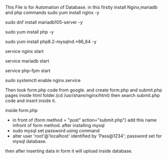 This File is for Automation of Database.
in this firstly install Nginx,mariadb and php
commands
sudo yum install nginx -y

sudo dnf install mariadb105-server -y

sudo yum install php -y

sudo yum install php8.2-mysqlnd.*86_64 -y

service nginx start

service mariadb start

service php-fpm start

sudo systemctl enable nginx.service

Then took form.php code from google.
and create form.php and submit.php pages inside html folder.(cd /usr/share/nginx/html)
then search submit.php code and insert inside it.

inside form.php 
* in front of (form method = "post" action="submit.php") add this name infront of form method.
after installing mysql
* sudo mysql
set password using command
* alter user 'root'@'localhost' identified by 'Pass@1234';
password set for mysql database.

then after inserting data in form it will upload inside database.
